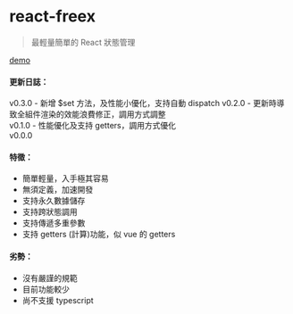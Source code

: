# react-freex

> 最輕量簡單的 React 狀態管理

[demo](https://codesandbox.io/s/react-freex-h5dk6)

#### 更新日誌：

v0.3.0 - 新增 $set 方法，及性能小優化，支持自動 dispatch
v0.2.0 - 更新時導致全組件渲染的效能浪費修正，調用方式調整  
v0.1.0 - 性能優化及支持 getters，調用方式優化  
v0.0.0  

#### 特徵：

- 簡單輕量，入手極其容易
- 無須定義，加速開發
- 支持永久數據儲存
- 支持跨狀態調用
- 支持傳遞多重參數
- 支持 getters (計算)功能，似 vue 的 getters

#### 劣勢：

- 沒有嚴謹的規範
- 目前功能較少
- 尚不支援 typescript